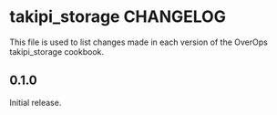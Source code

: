# takipi_storage CHANGELOG

This file is used to list changes made in each version of the OverOps takipi_storage cookbook.

## 0.1.0

Initial release.
